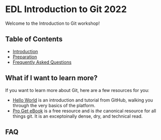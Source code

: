 # EDL Introduction to Git 2022

Welcome to the Introduction to Git workshop! 

## Table of Contents
* [Introduction](introduction.md)
* [Preparation](preparations.md)
* [Frequently Asked Questions](/README.md#faq)


## What if I want to learn more?
If you want to learn more about Git, here are a few resources for you:
* [Hello World](https://docs.github.com/en/get-started/quickstart/hello-world) is an introduction and tutorial from GitHub, walking you through the very basics of the platform. 
* [Pro Get eBook](https://git-scm.com/book/en/v2) is a free resource and is _the_ canonical resource for all things git. It is an exceptoinally dense, dry, and technical read. 


## FAQ